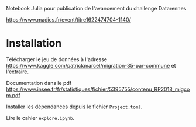 Notebook Julia pour publication de l'avancement du challenge Datarennes

https://www.madics.fr/event/titre1622474704-1140/

# Installation

Télécharger le jeu de données à l'adresse https://www.kaggle.com/patrickmarcel/migration-35-par-commune et l'extraire.

Documentation dans le pdf https://www.insee.fr/fr/statistiques/fichier/5395755/contenu_RP2018_migcom.pdf

Installer les dépendances depuis le fichier `Project.toml`.

Lire le cahier `explore.ipynb`.